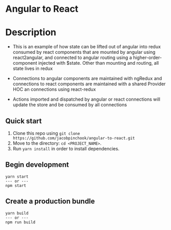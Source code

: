 # Angular to React
# Description
- This is an example of how state can be lifted out of angular into redux consumed by react components that are mounted by angular using react2angular, and connected to angular routing using a higher-order-component injected with $state. Other than mounting and routing, all state lives in redux

- Connections to angular components are maintained with ngRedux and connections to react components are maintained with a shared Provider HOC an connections using react-redux

- Actions imported and dispatched by angular or react connections will update the store and be consumed by all connections

## Quick start

1. Clone this repo using `git clone https://github.com/jacobpinchook/angular-to-react.git`
2. Move to the directory: `cd <PROJECT_NAME>`.<br />
3. Run `yarn install` in order to install dependencies.<br />

## Begin development

```
yarn start
--- or ---
npm start
```

## Create a production bundle

```
yarn build
--- or ---
npm run build
```
